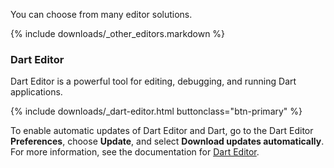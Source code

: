 You can choose from many editor solutions.

{% include downloads/_other_editors.markdown %}

### Dart Editor

Dart Editor is a powerful tool for editing, debugging, and running Dart
applications.

{% include downloads/_dart-editor.html buttonclass="btn-primary" %}

To enable automatic updates of Dart Editor and Dart,
go to the Dart Editor **Preferences**, choose **Update**,
and select **Download updates automatically**.
For more information, see the documentation for
[Dart Editor](/tools/editor/).
